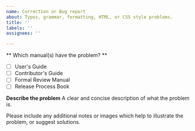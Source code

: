 ```yaml
---
name: Correction or Bug report
about: Typos, grammar, formatting, HTML, or CSS style problems.
title: ''
labels: ''
assignees: ''

---
```


** Which manual(s) have the problem? **
- [ ] User's Guide
- [ ] Contributor's Guide
- [ ] Formal Review Manual
- [ ] Release Process Book

**Describe the problem**
A clear and concise description of what the problem is.

Please include any additional notes or images which help to illustrate the problem, or suggest solutions.
